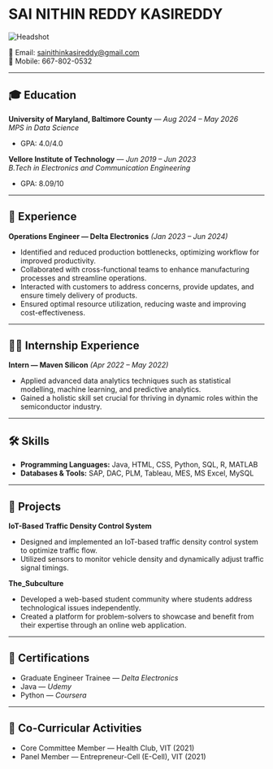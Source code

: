 
# SAI NITHIN REDDY KASIREDDY

![Headshot](../headshot.jpg)

📧 Email: [sainithinkasireddy@gmail.com](mailto:sainithinkasireddy@gmail.com)  
📱 Mobile: 667-802-0532  

---

## 🎓 Education

**University of Maryland, Baltimore County** — *Aug 2024 – May 2026*  
*MPS in Data Science*  
- GPA: 4.0/4.0  

**Vellore Institute of Technology** — *Jun 2019 – Jun 2023*  
*B.Tech in Electronics and Communication Engineering*  
- GPA: 8.09/10  

---

## 💼 Experience

**Operations Engineer — Delta Electronics** *(Jan 2023 – Jun 2024)*  
- Identified and reduced production bottlenecks, optimizing workflow for improved productivity.  
- Collaborated with cross-functional teams to enhance manufacturing processes and streamline operations.  
- Interacted with customers to address concerns, provide updates, and ensure timely delivery of products.  
- Ensured optimal resource utilization, reducing waste and improving cost-effectiveness.  

---

## 🧑‍💻 Internship Experience

**Intern — Maven Silicon** *(Apr 2022 – May 2022)*  
- Applied advanced data analytics techniques such as statistical modelling, machine learning, and predictive analytics.  
- Gained a holistic skill set crucial for thriving in dynamic roles within the semiconductor industry.  

---

## 🛠 Skills

- **Programming Languages:** Java, HTML, CSS, Python, SQL, R, MATLAB  
- **Databases & Tools:** SAP, DAC, PLM, Tableau, MES, MS Excel, MySQL  

---

## 📂 Projects

**IoT-Based Traffic Density Control System**  
- Designed and implemented an IoT-based traffic density control system to optimize traffic flow.  
- Utilized sensors to monitor vehicle density and dynamically adjust traffic signal timings.  

**The_Subculture**  
- Developed a web-based student community where students address technological issues independently.  
- Created a platform for problem-solvers to showcase and benefit from their expertise through an online web application.  

---

## 📜 Certifications

- Graduate Engineer Trainee — *Delta Electronics*  
- Java — *Udemy*  
- Python — *Coursera*  

---

## 🌱 Co-Curricular Activities

- Core Committee Member — Health Club, VIT (2021)  
- Panel Member — Entrepreneur-Cell (E-Cell), VIT (2021)  
